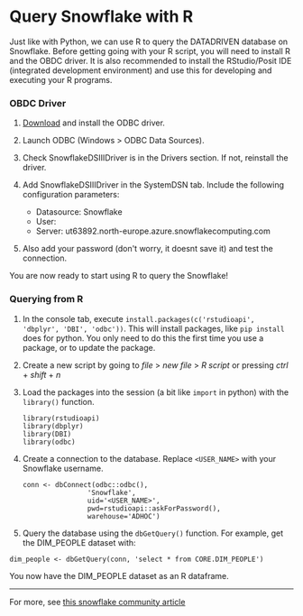 # Query Snowflake with R

Just like with Python, we can use R to query the DATADRIVEN database on Snowflake. Before getting going with your R script, you will need to install R and the OBDC driver. It is also recommended to install the RStudio/Posit IDE (integrated development environment) and use this for developing and executing your R programs.

### OBDC Driver

1. [Download](https://developers.snowflake.com/odbc/) and install the ODBC driver.

1. Launch ODBC (Windows > ODBC Data Sources).

1. Check SnowflakeDSIIIDriver is in the Drivers section. If not, reinstall the driver.

1. Add SnowflakeDSIIIDriver in the SystemDSN tab. Include the following configuration parameters:

    - Datasource: Snowflake
    - User: <USERNAME>
    - Server: ut63892.north-europe.azure.snowflakecomputing.com

1. Also add your password (don't worry, it doesnt save it) and test the connection.

You are now ready to start using R to query the Snowflake!


### Querying from R

1. In the console tab, execute `install.packages(c('rstudioapi', 'dbplyr', 'DBI', 'odbc'))`. This will install packages, like `pip install` does for python. You only need to do this the first time you use a package, or to update the package.

1. Create a new script by going to *file* > *new file* > *R script* or pressing *ctrl* + *shift* + *n*

1. Load the packages into the session (a bit like `import` in python) with the `library()` function.

    ```
    library(rstudioapi)
    library(dbplyr)
    library(DBI)
    library(odbc)
    ```

1. Create a connection to the database. Replace `<USER_NAME>` with your Snowflake username.

    ```
    conn <- dbConnect(odbc::odbc(), 
                    'Snowflake', 
                    uid='<USER_NAME>', 
                    pwd=rstudioapi::askForPassword(),
                    warehouse='ADHOC')
    ```

1. Query the database using the `dbGetQuery()` function. For example, get the DIM_PEOPLE dataset with:

```
dim_people <- dbGetQuery(conn, 'select * from CORE.DIM_PEOPLE')
```

You now have the DIM_PEOPLE dataset as an R dataframe.

<!--

### Going Further

Now you have data 

-->


---------

For more, see [this snowflake community article](https://community.snowflake.com/s/article/How-To-Connect-Snowflake-with-R-RStudio-using-RODBC-driver-on-Windows-MacOS-Linux)
